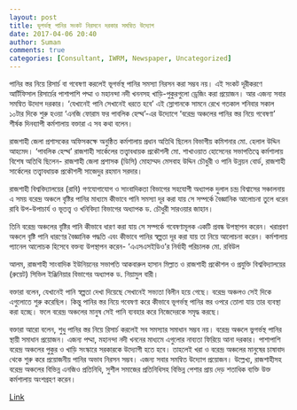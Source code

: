 ```yaml
---
layout: post
title: ভূগর্ভস্থ পানির সংকট নিরসনে দরকার সমন্বিত উদ্যোগ
date: 2017-04-06 20:40
author: Suman
comments: true
categories: [Consultant, IWRM, Newspaper, Uncategorized]
---
```

পানির স্তর নিয়ে রিসার্চ বা গবেষণা করলেই ভূগর্ভস্থ পানির সমস্যা নিরসন করা সম্ভব নয়। এই সংকট দূরীকরণে আর্টিফিসাল রিসার্চের পাশাপাশি পদ্মা ও মহানন্দা নদী খননসহ খাড়ি-পুকুরগুলো ড্রেজিং করা প্রয়োজন। আর এজন্য সবার সমন্বিত উদোগ দরকার। ‘যেখানেই পানি সেখানেই ধরতে হবে’ এই স্লোগানকে সামনে রেখে গতকাল শনিবার সকাল ১০টার দিকে শুরু হওয়া ‘এনজি ফোরাম ফর পাবলিক হেল্থ’-এর উদ্যোগে ‘বরেন্দ্র অঞ্চলের পানির স্তর নিয়ে গবেষণা’ শীর্ষক দিনব্যাপী কর্মশালায় বক্তারা এ সব কথা বলেন।

রাজশাহী জেলা প্রশাসকের অফিসকক্ষে অনুষ্ঠিত কর্মশালায় প্রধান অতিথি ছিলেন বিভাগীয় কমিশনার মো. হেলাল উদ্দিন আহমেদ। ‘পাবলিক হেল্থ’ রাজশাহী সার্কেলের তত্ত্বাবধায়ক প্রকৌশলী মো. শাখাওয়াত হোসেনের সভাপতিত্বে কর্মশালায় বিশেষ অতিথি ছিলেন- রাজশাহী জেলা প্রশাসক (ডিসি) মোহাম্মদ মেসবাহ উদ্দিন চৌধুরী ও পানি উন্নয়ন বোর্ড, রাজশাহী সার্কেলের তত্ত্বাবধায়ক প্রকৌশলী সাজেদুর রহমান সরদার।

রাজশাহী বিশ্ববিদ্যালয়ের (রাবি) গণযোগাযোগ ও সাংবাদিকতা বিভাগের সহযোগী অধ্যাপক দুলাল চন্দ্র বিশ্বাসের সঞ্চালনায় এ সময় বরেন্দ্র অঞ্চলে বৃষ্টির পানির মাধ্যমে কীভাবে পানি সমস্যা দূর করা যায় সে সম্পর্কে বৈজ্ঞানিক আলোচনা তুলে ধরেন রাবি উপ-উপাচার্য ও ভূতত্ত্ব ও খনিবিদ্যা বিভাগের অধ্যাপক ড. চৌধুরী সারওয়ার জাহান।

তিনি বরেন্দ্র অঞ্চলের বৃষ্টির পানি কীভাবে ধারণ করা যায় সে সম্পর্কে গবেষণামূলক একটি প্রবন্ধ উপস্থাপন করেন। খরাপ্রবণ অঞ্চলে বৃষ্টি পানি ধারণের বৈজ্ঞানিক পদ্ধতি এবং কীভাবে পানির স্বল্পতা দূর করা যায় তা নিয়ে আলোচনা করেন। কর্মশালায় প্যানেল আলোচক হিসেবে বক্তব্য উপস্থাপন করেন- ‘এএসএসইডিও’র নির্বাহী পরিচালক মো. রবিউল

আলম, রাজশাহী সাংবাদিক ইউনিয়নের সভাপতি আকবারুল হাসান মিল্লাত ও রাজশাহী প্রকৌশল ও প্রযুক্তি বিশ্ববিদ্যালয়ের (রুয়েট) সিভিল ইঞ্জিনিয়ার বিভাগের অধ্যাপক ড. নিয়ামুল বারী।

বক্তারা বলেন, যেখানেই পানি স্বল্পতা দেখা দিয়েছে সেখানেই সভ্যতা বিলীন হয়ে গেছে। বরেন্দ্র অঞ্চলও সেই দিকে এগুলোতে শুরু করেছিল। কিন্তু পানির স্তর নিয়ে গবেষণা করে কীভাবে ভূগর্ভস্থ পানির স্তর ওপরে তোলা যায় তার ব্যবস্থা করা হচ্ছে। ফলে বরেন্দ্র অঞ্চলের মানুষ সেই পানি ব্যবহার করে নিজেদেরকে সমৃদ্ধ করছে।

বক্তারা আরো বলেন, শুধু পানির স্তর নিয়ে রিসার্চ করলেই সব সমস্যার সমাধান সম্ভব নয়। বরেন্দ্র অঞ্চলে ভুগর্ভস্থ পানির স্থায়ী সমাধান প্রয়োজন। এজন্য পদ্মা, মহানন্দা নদী খননের মাধ্যমে এগুলোর নাব্যতা ফিরিয়ে আনা দরকার। পাশাপাশি বরেন্দ্র অঞ্চলের পুকুর ও খাড়ি সংস্কারে সরকারকে উদ্যোগী হতে হবে। তাহলেই খরা ও বরেন্দ্র অঞ্চলের মানুষের চাষাবাদ থেকে শুরু করে প্রয়োজনীয় পানির অভাব নিরসন সম্ভব। এজন্য সবার সমন্বিত উদ্যোগ প্রয়োজন।
উল্লেখ্য, রাজশাহীসহ বরেন্দ্র অঞ্চলের বিভিন্ন এনজিও প্রতিনিধি, সুশীল সমাজের প্রতিনিধিসহ বিভিন্ন পেশার প্রায় দেড় শতাধিক ব্যক্তি উক্ত কর্মশালায় অংশগ্রহণ করেন।

<a href="http://www.bhorerkagoj.net/print-edition/2014/11/30/7040.php" target="_blank">Link</a>

